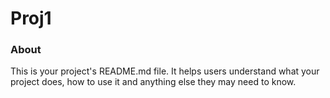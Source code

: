 Proj1
=====

### About

This is your project's README.md file. It helps users understand what your
project does, how to use it and anything else they may need to know.